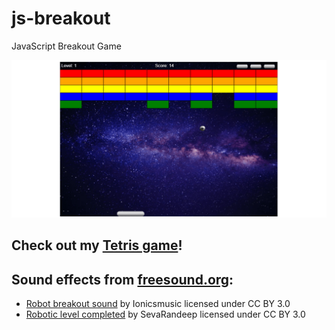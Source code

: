# js-breakout

JavaScript Breakout Game

![breakout picture](assets/share-image-large.png)

## Check out my [Tetris game](https://github.com/melcor76/js-tetris)!

## Sound effects from [freesound.org](https://freesound.org):

- [Robot breakout sound](https://freesound.org/people/Ionicsmusic/sounds/196843/) by Ionicsmusic licensed under CC BY 3.0
- [Robotic level completed]({https://freesound.org/people/SevaRandeep/sounds/233033/) by SevaRandeep licensed under CC BY 3.0
